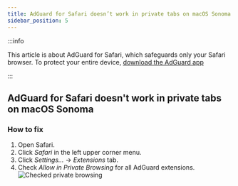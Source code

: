 ```yaml
---
title: AdGuard for Safari doesn’t work in private tabs on macOS Sonoma
sidebar_position: 5
---
```


:::info

This article is about AdGuard for Safari, which safeguards only your Safari browser. To protect your entire device, [download the AdGuard app](https://agrd.io/download-kb-adblock)

:::

## AdGuard for Safari doesn't work in private tabs on macOS Sonoma

### How to fix

 1. Open Safari.
 2. Click *Safari* in the left upper corner menu.
 3. Click *Settings…* → *Extensions* tab.
 4. Check *Allow in Private Browsing* for all AdGuard extensions.
    ![Checked private browsing](https://cdn.adtidy.org/content/Kb/ad_blocker/safari/adg-safari-sonoma-private.png)
